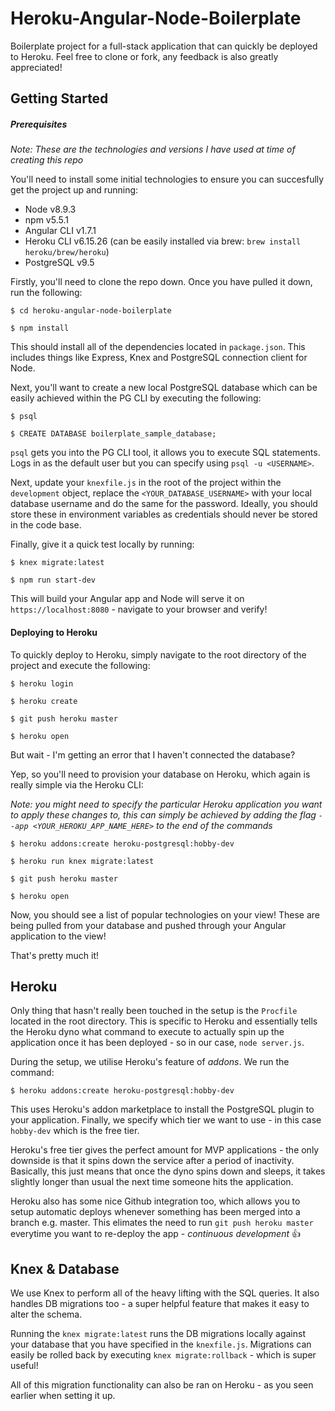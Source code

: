 # Heroku-Angular-Node-Boilerplate

Boilerplate project for a full-stack application that can quickly be deployed to Heroku. Feel free to clone or fork, any feedback is also greatly appreciated!

## Getting Started

##### Prerequisites

*Note: These are the technologies and versions I have used at time of creating this repo*

You'll need to install some initial technologies to ensure you can succesfully get the project up and running:

- Node v8.9.3
- npm v5.5.1
- Angular CLI v1.7.1
- Heroku CLI v6.15.26 (can be easily installed via brew: `brew install heroku/brew/heroku`)
- PostgreSQL v9.5

Firstly, you'll need to clone the repo down. Once you have pulled it down, run the following:

```
$ cd heroku-angular-node-boilerplate

$ npm install
```

This should install all of the dependencies located in `package.json`. This includes things like Express, Knex and PostgreSQL connection client for Node.

Next, you'll want to create a new local PostgreSQL database which can be easily achieved within the PG CLI by executing the following:

```
$ psql

$ CREATE DATABASE boilerplate_sample_database;
```

`psql` gets you into the PG CLI tool, it allows you to execute SQL statements. Logs in as the default user but you can specify using `psql -u <USERNAME>`.

Next, update your `knexfile.js` in the root of the project within the `development` object, replace the `<YOUR_DATABASE_USERNAME>` with your local database username and do the same for the password. Ideally, you should store these in environment variables as credentials should never be stored in the code base.

Finally, give it a quick test locally by running:

```
$ knex migrate:latest

$ npm run start-dev
```

This will build your Angular app and Node will serve it on `https://localhost:8080` - navigate to your browser and verify!

#### Deploying to Heroku

To quickly deploy to Heroku, simply navigate to the root directory of the project and execute the following:

```
$ heroku login

$ heroku create

$ git push heroku master

$ heroku open
```

But wait - I'm getting an error that I haven't connected the database?

Yep, so you'll need to provision your database on Heroku, which again is really simple via the Heroku CLI:

*Note: you might need to specify the particular Heroku application you want to apply these changes to, this can simply be achieved by adding the flag `--app <YOUR_HEROKU_APP_NAME_HERE>` to the end of the commands*

```
$ heroku addons:create heroku-postgresql:hobby-dev

$ heroku run knex migrate:latest

$ git push heroku master

$ heroku open
```

Now, you should see a list of popular technologies on your view! These are being pulled from your database and pushed through your Angular application to the view!

That's pretty much it!

## Heroku

Only thing that hasn't really been touched in the setup is the `Procfile` located in the root directory. This is specific to Heroku and essentially tells the Heroku dyno what command to execute to actually spin up the application once it has been deployed - so in our case, `node server.js`.

During the setup, we utilise Heroku's feature of _addons_. We run the command:

```
$ heroku addons:create heroku-postgresql:hobby-dev
```

This uses Heroku's addon marketplace to install the PostgreSQL plugin to your application. Finally, we specify which tier we want to use - in this case `hobby-dev` which is the free tier.

Heroku's free tier gives the perfect amount for MVP applications - the only downside is that it spins down the service after a period of inactivity. Basically, this just means that once the dyno spins down and sleeps, it takes slightly longer than usual the next time someone hits the application.

Heroku also has some nice Github integration too, which allows you to setup automatic deploys whenever something has been merged into a branch e.g. master. This elimates the need to run `git push heroku master` everytime you want to re-deploy the app - _continuous development_ 👍

## Knex & Database

We use Knex to perform all of the heavy lifting with the SQL queries. It also handles DB migrations too - a super helpful feature that makes it easy to alter the schema.

Running the `knex migrate:latest` runs the DB migrations locally against your database that you have specified in the `knexfile.js`. Migrations can easily be rolled back by executing `knex migrate:rollback` - which is super useful!

All of this migration functionality can also be ran on Heroku - as you seen earlier when setting it up.
